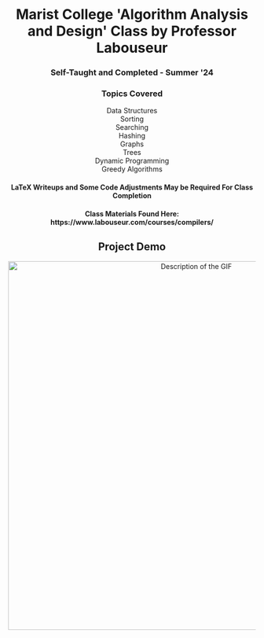 <h1 align="center">Marist College 'Algorithm Analysis and Design' Class by Professor Labouseur</h1>
<h3 align="center">Self-Taught and Completed - Summer '24</h3>

<h3 align ="center">Topics Covered</h3>
<p align="center">
    Data Structures
    <br />
    Sorting
    <br />
    Searching
    <br />
    Hashing
    <br />
    Graphs
    <br />
    Trees
    <br />
    Dynamic Programming
    <br />
    Greedy Algorithms
    <br />
<h4 align="center">LaTeX Writeups and Some Code Adjustments May be Required For Class Completion</h4>
<h4 align="center">Class Materials Found Here: https://www.labouseur.com/courses/compilers/</h4>
<h2 align="center">Project Demo</h2>
<div align="center">
    <img src="https://github.com/CFdefense/CFdefense.github.io/blob/main/public/media/projects/compiler.gif?raw=true" alt="Description of the GIF" width="750">
</div>
</p>
